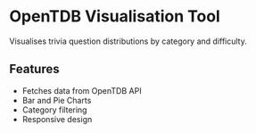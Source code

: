 # OpenTDB Visualisation Tool

Visualises trivia question distributions by category and difficulty.

## Features

- Fetches data from OpenTDB API
- Bar and Pie Charts
- Category filtering
- Responsive design

